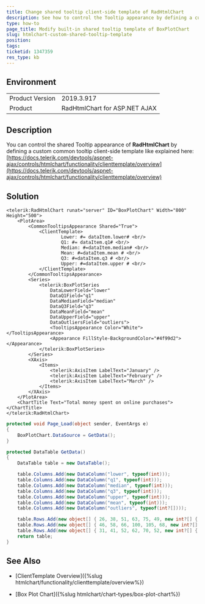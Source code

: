 ```yaml
---
title: Change shared tooltip client-side template of RadHtmlChart
description: See how to control the Tooltip appearance by defining a custom common tooltip client template
type: how-to
page_title: Modify built-in shared tooltip template of BoxPlotChart
slug: htmlchart-custom-shared-tooltip-template
position: 
tags: 
ticketid: 1347359
res_type: kb
---
```


## Environment
<table>
	<tbody>
		<tr>
			<td>Product Version</td>
			<td>2019.3.917</td>
		</tr>
		<tr>
			<td>Product</td>
			<td>RadHtmlChart for ASP.NET AJAX</td>
		</tr>
	</tbody>
</table>


## Description
You can control the shared Tooltip appearance of **RadHtmlChart** by defining a custom common tooltip client-side template like explained here:
[https://docs.telerik.com/devtools/aspnet-ajax/controls/htmlchart/functionality/clienttemplate/overview](https://docs.telerik.com/devtools/aspnet-ajax/controls/htmlchart/functionality/clienttemplate/overview)

## Solution
````ASP.NET
<telerik:RadHtmlChart runat="server" ID="BoxPlotChart" Width="800" Height="500">
    <PlotArea>
        <CommonTooltipsAppearance Shared="True">
            <ClientTemplate>
                    Lower: #= dataItem.lower# <br/>
                    Q1: #= dataItem.q1# <br/>
                    Median: #=dataItem.median# <br/>
                    Mean: #=dataItem.mean # <br/>
                    Q3: #=dataItem.q3 # <br/>
                    Upper: #=dataItem.upper # <br/>
            </ClientTemplate>
        </CommonTooltipsAppearance>
        <Series>
            <telerik:BoxPlotSeries
                DataLowerField="lower"
                DataQ1Field="q1"
                DataMedianField="median"
                DataQ3Field="q3"
                DataMeanField="mean"
                DataUpperField="upper"
                DataOutliersField="outliers">
                <TooltipsAppearance Color="White"></TooltipsAppearance>
                <Appearance FillStyle-BackgroundColor="#4f99d2"></Appearance>
            </telerik:BoxPlotSeries>
        </Series>
        <XAxis>
            <Items>
                <telerik:AxisItem LabelText="January" />
                <telerik:AxisItem LabelText="February" />
                <telerik:AxisItem LabelText="March" />
            </Items>
        </XAxis>
    </PlotArea>
    <ChartTitle Text="Total money spent on online purchases"></ChartTitle>
</telerik:RadHtmlChart>
````
````C#
protected void Page_Load(object sender, EventArgs e)
{
    BoxPlotChart.DataSource = GetData();
}

protected DataTable GetData()
{
    DataTable table = new DataTable();

    table.Columns.Add(new DataColumn("lower", typeof(int)));
    table.Columns.Add(new DataColumn("q1", typeof(int)));
    table.Columns.Add(new DataColumn("median", typeof(int)));
    table.Columns.Add(new DataColumn("q3", typeof(int)));
    table.Columns.Add(new DataColumn("upper", typeof(int)));
    table.Columns.Add(new DataColumn("mean", typeof(int)));
    table.Columns.Add(new DataColumn("outliers", typeof(int?[])));

    table.Rows.Add(new object[] { 26, 38, 51, 63, 75, 49, new int?[] { 20, 140, 145, 5, 90, 100 } });
    table.Rows.Add(new object[] { 46, 58, 66, 100, 105, 68, new int?[] { 120, 110, 15 } });
    table.Rows.Add(new object[] { 31, 41, 52, 62, 70, 52, new int?[] { 14, 20, 85, 135 } });
    return table;
}
````

## See Also
* [ClientTemplate Overview]({%slug htmlchart/functionality/clienttemplate/overview%})

* [Box Plot Chart]({%slug htmlchart/chart-types/box-plot-chart%})
